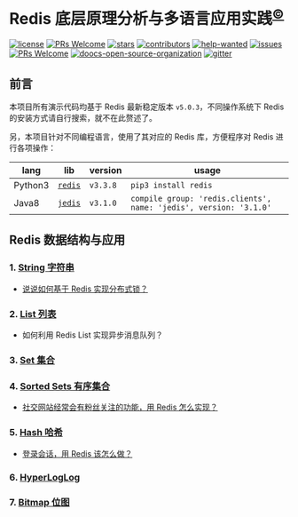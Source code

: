 # Redis 底层原理分析与多语言应用实践<sup>[©](https://github.com/yanglbme)</sup>
[![license](https://badgen.net/github/license/doocs/redis-multi-programming-language-practice?color=green)](https://github.com/doocs/redis-multi-programming-language-practice/blob/master/LICENSE)
[![PRs Welcome](https://badgen.net/badge/PRs/welcome/green)](http://makeapullrequest.com)
[![stars](https://badgen.net/github/stars/doocs/redis-multi-programming-language-practice)](https://github.com/doocs/redis-multi-programming-language-practice/stargazers)
[![contributors](https://badgen.net/github/contributors/doocs/redis-multi-programming-language-practice)](https://github.com/doocs/redis-multi-programming-language-practice/graphs/contributors)
[![help-wanted](https://badgen.net/github/label-issues/doocs/redis-multi-programming-language-practice/help%20wanted/open)](https://github.com/doocs/redis-multi-programming-language-practice/labels/help%20wanted)
[![issues](https://badgen.net/github/open-issues/doocs/redis-multi-programming-language-practice)](https://github.com/doocs/redis-multi-programming-language-practice/issues)
[![PRs Welcome](https://badgen.net/badge/PRs/welcome/green)](http://makeapullrequest.com)
[![doocs-open-source-organization](https://badgen.net/badge/organization/join%20us/cyan)](#how-to-join)
[![gitter](https://badgen.net/badge/gitter/chat/cyan)](https://gitter.im/doocs)

## 前言
本项目所有演示代码均基于 Redis 最新稳定版本 `v5.0.3`，不同操作系统下 Redis 的安装方式请自行搜索，就不在此赘述了。

另，本项目针对不同编程语言，使用了其对应的 Redis 库，方便程序对 Redis 进行各项操作：

| lang | lib | version | usage |
|---|---|---|---|
| Python3 | [`redis`](https://pypi.org/project/redis/) | `v3.3.8` | `pip3 install redis `|
| Java8 | [`jedis`](https://mvnrepository.com/artifact/redis.clients/jedis/3.1.0) | `v3.1.0` | `compile group: 'redis.clients', name: 'jedis', version: '3.1.0'` |

## Redis 数据结构与应用

### 1. [String 字符串](/docs/redis-string-introduction.md)
- [说说如何基于 Redis 实现分布式锁？](/docs/redis-distributed-lock.md)

### 2. [List 列表](/docs/redis-list-introduction.md)
- 如何利用 Redis List 实现异步消息队列？

### 3. [Set 集合](/docs/redis-set-introduction.md)

### 4. [Sorted Sets 有序集合](/docs/redis-sorted-set-introduction.md)
- [社交网站经常会有粉丝关注的功能，用 Redis 怎么实现？](/docs/redis-sorted-set-sns-follow.md)

### 5. [Hash 哈希](/docs/redis-hash-introduction.md)
- [登录会话，用 Redis 该怎么做？](/docs/redis-hash-session-token.md)

### 6. [HyperLogLog](/docs/redis-hyperLogLog-introduction.md)

### 7. [Bitmap 位图](/docs/redis-bitmap-introduction.md)